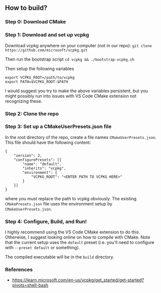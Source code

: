 ## How to build?

### Step 0: Download CMake

### Step 1: Download and set up vcpkg

Download vcpkg anywhere on your computer (not in our repo):
```git clone https://github.com/microsoft/vcpkg.git```

Then run the bootstrap script
```cd vcpkg && ./bootstrap-vcpkg.sh```

Then setup the following variables
```
export VCPKG_ROOT=/path/to/vcpkg
export PATH=$VCPKG_ROOT:$PATH
```
I would suggest you try to make the above variables persistent, 
but you might possibly run into issues with VS Code CMake extension not recognizing these.

### Step 2: Clone the repo

### Step 3: Set up a CMakeUserPresets.json file

In the root directory of the repo, create a file names `CMakeUserPresets.json`.
This file should have the following content:
```
{
    "version": 2,
    "configurePresets": [{
        "name": "default",
        "inherits": "vcpkg",
        "environment": {
            "VCPKG_ROOT": "<ENTER PATH TO VCPKG HERE>"
        }
    }]
}
```
where you must replace the path to vcpkg obviously.
The existing `CMakePresets.json` file uses the environment setup by `CMakeUserPresets.json`.

### Step 4: Configure, Build, and Run!

I highly recommend using the VS Code CMake extension to do this.
Otherwise, I suggest looking online on how to compile with CMake.
Note that the current setup uses the `default` preset 
(i.e. you'll need to configure with `--preset default` or something).

The compiled executable will be in the `build` directory.

### References
- https://learn.microsoft.com/en-us/vcpkg/get_started/get-started?pivots=shell-bash
